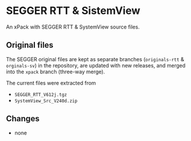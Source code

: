 # SEGGER RTT & SistemView

An xPack with SEGGER RTT & SystemView source files.

## Original files

The SEGGER original files are kept as separate branches (`originals-rtt` & `orginals-sv`) in the repository, are updated with new releases, and merged into the `xpack` branch (three-way merge).

The current files were extracted from

* `SEGGER_RTT_V612j.tgz`
* `SystemView_Src_V240d.zip`

## Changes

* none


